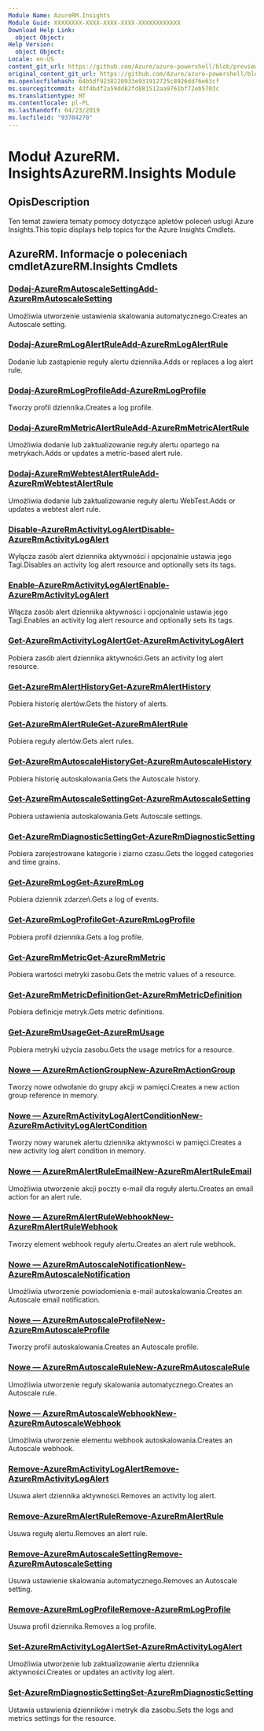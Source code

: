 ```yaml
---
Module Name: AzureRM.Insights
Module Guid: XXXXXXXX-XXXX-XXXX-XXXX-XXXXXXXXXXXX
Download Help Link:
  object Object: 
Help Version:
  object Object: 
Locale: en-US
content_git_url: https://github.com/Azure/azure-powershell/blob/preview/src/ResourceManager/Insights/Commands.Insights/help/AzureRM.Insights.md
original_content_git_url: https://github.com/Azure/azure-powershell/blob/preview/src/ResourceManager/Insights/Commands.Insights/help/AzureRM.Insights.md
ms.openlocfilehash: 64b5df9238220933e931912725c8926dd76e63cf
ms.sourcegitcommit: 43f4bdf2a59dd82fd881512aa9761bf72eb5703c
ms.translationtype: MT
ms.contentlocale: pl-PL
ms.lasthandoff: 04/23/2019
ms.locfileid: "93704270"
---
```

# <span data-ttu-id="83676-101">Moduł AzureRM. Insights</span><span class="sxs-lookup"><span data-stu-id="83676-101">AzureRM.Insights Module</span></span>
## <span data-ttu-id="83676-102">Opis</span><span class="sxs-lookup"><span data-stu-id="83676-102">Description</span></span>
<span data-ttu-id="83676-103">Ten temat zawiera tematy pomocy dotyczące apletów poleceń usługi Azure Insights.</span><span class="sxs-lookup"><span data-stu-id="83676-103">This topic displays help topics for the Azure Insights Cmdlets.</span></span>

## <span data-ttu-id="83676-104">AzureRM. Informacje o poleceniach cmdlet</span><span class="sxs-lookup"><span data-stu-id="83676-104">AzureRM.Insights Cmdlets</span></span>
### [<span data-ttu-id="83676-105">Dodaj-AzureRmAutoscaleSetting</span><span class="sxs-lookup"><span data-stu-id="83676-105">Add-AzureRmAutoscaleSetting</span></span>](Add-AzureRmAutoscaleSetting.md)
<span data-ttu-id="83676-106">Umożliwia utworzenie ustawienia skalowania automatycznego.</span><span class="sxs-lookup"><span data-stu-id="83676-106">Creates an Autoscale setting.</span></span>

### [<span data-ttu-id="83676-107">Dodaj-AzureRmLogAlertRule</span><span class="sxs-lookup"><span data-stu-id="83676-107">Add-AzureRmLogAlertRule</span></span>](Add-AzureRmLogAlertRule.md)
<span data-ttu-id="83676-108">Dodanie lub zastąpienie reguły alertu dziennika.</span><span class="sxs-lookup"><span data-stu-id="83676-108">Adds or replaces a log alert rule.</span></span>

### [<span data-ttu-id="83676-109">Dodaj-AzureRmLogProfile</span><span class="sxs-lookup"><span data-stu-id="83676-109">Add-AzureRmLogProfile</span></span>](Add-AzureRmLogProfile.md)
<span data-ttu-id="83676-110">Tworzy profil dziennika.</span><span class="sxs-lookup"><span data-stu-id="83676-110">Creates a log profile.</span></span>

### [<span data-ttu-id="83676-111">Dodaj-AzureRmMetricAlertRule</span><span class="sxs-lookup"><span data-stu-id="83676-111">Add-AzureRmMetricAlertRule</span></span>](Add-AzureRmMetricAlertRule.md)
<span data-ttu-id="83676-112">Umożliwia dodanie lub zaktualizowanie reguły alertu opartego na metrykach.</span><span class="sxs-lookup"><span data-stu-id="83676-112">Adds or updates a metric-based alert rule.</span></span>

### [<span data-ttu-id="83676-113">Dodaj-AzureRmWebtestAlertRule</span><span class="sxs-lookup"><span data-stu-id="83676-113">Add-AzureRmWebtestAlertRule</span></span>](Add-AzureRmWebtestAlertRule.md)
<span data-ttu-id="83676-114">Umożliwia dodanie lub zaktualizowanie reguły alertu WebTest.</span><span class="sxs-lookup"><span data-stu-id="83676-114">Adds or updates a webtest alert rule.</span></span>

### [<span data-ttu-id="83676-115">Disable-AzureRmActivityLogAlert</span><span class="sxs-lookup"><span data-stu-id="83676-115">Disable-AzureRmActivityLogAlert</span></span>](Disable-AzureRmActivityLogAlert.md)
<span data-ttu-id="83676-116">Wyłącza zasób alert dziennika aktywności i opcjonalnie ustawia jego Tagi.</span><span class="sxs-lookup"><span data-stu-id="83676-116">Disables an activity log alert resource and optionally sets its tags.</span></span>

### [<span data-ttu-id="83676-117">Enable-AzureRmActivityLogAlert</span><span class="sxs-lookup"><span data-stu-id="83676-117">Enable-AzureRmActivityLogAlert</span></span>](Enable-AzureRmActivityLogAlert.md)
<span data-ttu-id="83676-118">Włącza zasób alert dziennika aktywności i opcjonalnie ustawia jego Tagi.</span><span class="sxs-lookup"><span data-stu-id="83676-118">Enables an activity log alert resource and optionally sets its tags.</span></span>

### [<span data-ttu-id="83676-119">Get-AzureRmActivityLogAlert</span><span class="sxs-lookup"><span data-stu-id="83676-119">Get-AzureRmActivityLogAlert</span></span>](Get-AzureRmActivityLogAlert.md)
<span data-ttu-id="83676-120">Pobiera zasób alert dziennika aktywności.</span><span class="sxs-lookup"><span data-stu-id="83676-120">Gets an activity log alert resource.</span></span>

### [<span data-ttu-id="83676-121">Get-AzureRmAlertHistory</span><span class="sxs-lookup"><span data-stu-id="83676-121">Get-AzureRmAlertHistory</span></span>](Get-AzureRmAlertHistory.md)
<span data-ttu-id="83676-122">Pobiera historię alertów.</span><span class="sxs-lookup"><span data-stu-id="83676-122">Gets the history of alerts.</span></span>

### [<span data-ttu-id="83676-123">Get-AzureRmAlertRule</span><span class="sxs-lookup"><span data-stu-id="83676-123">Get-AzureRmAlertRule</span></span>](Get-AzureRmAlertRule.md)
<span data-ttu-id="83676-124">Pobiera reguły alertów.</span><span class="sxs-lookup"><span data-stu-id="83676-124">Gets alert rules.</span></span>

### [<span data-ttu-id="83676-125">Get-AzureRmAutoscaleHistory</span><span class="sxs-lookup"><span data-stu-id="83676-125">Get-AzureRmAutoscaleHistory</span></span>](Get-AzureRmAutoscaleHistory.md)
<span data-ttu-id="83676-126">Pobiera historię autoskalowania.</span><span class="sxs-lookup"><span data-stu-id="83676-126">Gets the Autoscale history.</span></span>

### [<span data-ttu-id="83676-127">Get-AzureRmAutoscaleSetting</span><span class="sxs-lookup"><span data-stu-id="83676-127">Get-AzureRmAutoscaleSetting</span></span>](Get-AzureRmAutoscaleSetting.md)
<span data-ttu-id="83676-128">Pobiera ustawienia autoskalowania.</span><span class="sxs-lookup"><span data-stu-id="83676-128">Gets Autoscale settings.</span></span>

### [<span data-ttu-id="83676-129">Get-AzureRmDiagnosticSetting</span><span class="sxs-lookup"><span data-stu-id="83676-129">Get-AzureRmDiagnosticSetting</span></span>](Get-AzureRmDiagnosticSetting.md)
<span data-ttu-id="83676-130">Pobiera zarejestrowane kategorie i ziarno czasu.</span><span class="sxs-lookup"><span data-stu-id="83676-130">Gets the logged categories and time grains.</span></span>

### [<span data-ttu-id="83676-131">Get-AzureRmLog</span><span class="sxs-lookup"><span data-stu-id="83676-131">Get-AzureRmLog</span></span>](Get-AzureRmLog.md)
<span data-ttu-id="83676-132">Pobiera dziennik zdarzeń.</span><span class="sxs-lookup"><span data-stu-id="83676-132">Gets a log of events.</span></span>

### [<span data-ttu-id="83676-133">Get-AzureRmLogProfile</span><span class="sxs-lookup"><span data-stu-id="83676-133">Get-AzureRmLogProfile</span></span>](Get-AzureRmLogProfile.md)
<span data-ttu-id="83676-134">Pobiera profil dziennika.</span><span class="sxs-lookup"><span data-stu-id="83676-134">Gets a log profile.</span></span>

### [<span data-ttu-id="83676-135">Get-AzureRmMetric</span><span class="sxs-lookup"><span data-stu-id="83676-135">Get-AzureRmMetric</span></span>](Get-AzureRmMetric.md)
<span data-ttu-id="83676-136">Pobiera wartości metryki zasobu.</span><span class="sxs-lookup"><span data-stu-id="83676-136">Gets the metric values of a resource.</span></span>

### [<span data-ttu-id="83676-137">Get-AzureRmMetricDefinition</span><span class="sxs-lookup"><span data-stu-id="83676-137">Get-AzureRmMetricDefinition</span></span>](Get-AzureRmMetricDefinition.md)
<span data-ttu-id="83676-138">Pobiera definicje metryk.</span><span class="sxs-lookup"><span data-stu-id="83676-138">Gets metric definitions.</span></span>

### [<span data-ttu-id="83676-139">Get-AzureRmUsage</span><span class="sxs-lookup"><span data-stu-id="83676-139">Get-AzureRmUsage</span></span>](Get-AzureRmUsage.md)
<span data-ttu-id="83676-140">Pobiera metryki użycia zasobu.</span><span class="sxs-lookup"><span data-stu-id="83676-140">Gets the usage metrics for a resource.</span></span>

### [<span data-ttu-id="83676-141">Nowe — AzureRmActionGroup</span><span class="sxs-lookup"><span data-stu-id="83676-141">New-AzureRmActionGroup</span></span>](New-AzureRmActionGroup.md)
<span data-ttu-id="83676-142">Tworzy nowe odwołanie do grupy akcji w pamięci.</span><span class="sxs-lookup"><span data-stu-id="83676-142">Creates a new action group reference in memory.</span></span>

### [<span data-ttu-id="83676-143">Nowe — AzureRmActivityLogAlertCondition</span><span class="sxs-lookup"><span data-stu-id="83676-143">New-AzureRmActivityLogAlertCondition</span></span>](New-AzureRmActivityLogAlertCondition.md)
<span data-ttu-id="83676-144">Tworzy nowy warunek alertu dziennika aktywności w pamięci.</span><span class="sxs-lookup"><span data-stu-id="83676-144">Creates a new activity log alert condition in memory.</span></span>

### [<span data-ttu-id="83676-145">Nowe — AzureRmAlertRuleEmail</span><span class="sxs-lookup"><span data-stu-id="83676-145">New-AzureRmAlertRuleEmail</span></span>](New-AzureRmAlertRuleEmail.md)
<span data-ttu-id="83676-146">Umożliwia utworzenie akcji poczty e-mail dla reguły alertu.</span><span class="sxs-lookup"><span data-stu-id="83676-146">Creates an email action for an alert rule.</span></span>

### [<span data-ttu-id="83676-147">Nowe — AzureRmAlertRuleWebhook</span><span class="sxs-lookup"><span data-stu-id="83676-147">New-AzureRmAlertRuleWebhook</span></span>](New-AzureRmAlertRuleWebhook.md)
<span data-ttu-id="83676-148">Tworzy element webhook reguły alertu.</span><span class="sxs-lookup"><span data-stu-id="83676-148">Creates an alert rule webhook.</span></span>

### [<span data-ttu-id="83676-149">Nowe — AzureRmAutoscaleNotification</span><span class="sxs-lookup"><span data-stu-id="83676-149">New-AzureRmAutoscaleNotification</span></span>](New-AzureRmAutoscaleNotification.md)
<span data-ttu-id="83676-150">Umożliwia utworzenie powiadomienia e-mail autoskalowania.</span><span class="sxs-lookup"><span data-stu-id="83676-150">Creates an Autoscale email notification.</span></span>

### [<span data-ttu-id="83676-151">Nowe — AzureRmAutoscaleProfile</span><span class="sxs-lookup"><span data-stu-id="83676-151">New-AzureRmAutoscaleProfile</span></span>](New-AzureRmAutoscaleProfile.md)
<span data-ttu-id="83676-152">Tworzy profil autoskalowania.</span><span class="sxs-lookup"><span data-stu-id="83676-152">Creates an Autoscale profile.</span></span>

### [<span data-ttu-id="83676-153">Nowe — AzureRmAutoscaleRule</span><span class="sxs-lookup"><span data-stu-id="83676-153">New-AzureRmAutoscaleRule</span></span>](New-AzureRmAutoscaleRule.md)
<span data-ttu-id="83676-154">Umożliwia utworzenie reguły skalowania automatycznego.</span><span class="sxs-lookup"><span data-stu-id="83676-154">Creates an Autoscale rule.</span></span>

### [<span data-ttu-id="83676-155">Nowe — AzureRmAutoscaleWebhook</span><span class="sxs-lookup"><span data-stu-id="83676-155">New-AzureRmAutoscaleWebhook</span></span>](New-AzureRmAutoscaleWebhook.md)
<span data-ttu-id="83676-156">Umożliwia utworzenie elementu webhook autoskalowania.</span><span class="sxs-lookup"><span data-stu-id="83676-156">Creates an Autoscale webhook.</span></span>

### [<span data-ttu-id="83676-157">Remove-AzureRmActivityLogAlert</span><span class="sxs-lookup"><span data-stu-id="83676-157">Remove-AzureRmActivityLogAlert</span></span>](Remove-AzureRmActivityLogAlert.md)
<span data-ttu-id="83676-158">Usuwa alert dziennika aktywności.</span><span class="sxs-lookup"><span data-stu-id="83676-158">Removes an activity log alert.</span></span>

### [<span data-ttu-id="83676-159">Remove-AzureRmAlertRule</span><span class="sxs-lookup"><span data-stu-id="83676-159">Remove-AzureRmAlertRule</span></span>](Remove-AzureRmAlertRule.md)
<span data-ttu-id="83676-160">Usuwa regułę alertu.</span><span class="sxs-lookup"><span data-stu-id="83676-160">Removes an alert rule.</span></span>

### [<span data-ttu-id="83676-161">Remove-AzureRmAutoscaleSetting</span><span class="sxs-lookup"><span data-stu-id="83676-161">Remove-AzureRmAutoscaleSetting</span></span>](Remove-AzureRmAutoscaleSetting.md)
<span data-ttu-id="83676-162">Usuwa ustawienie skalowania automatycznego.</span><span class="sxs-lookup"><span data-stu-id="83676-162">Removes an Autoscale setting.</span></span>

### [<span data-ttu-id="83676-163">Remove-AzureRmLogProfile</span><span class="sxs-lookup"><span data-stu-id="83676-163">Remove-AzureRmLogProfile</span></span>](Remove-AzureRmLogProfile.md)
<span data-ttu-id="83676-164">Usuwa profil dziennika.</span><span class="sxs-lookup"><span data-stu-id="83676-164">Removes a log profile.</span></span>

### [<span data-ttu-id="83676-165">Set-AzureRmActivityLogAlert</span><span class="sxs-lookup"><span data-stu-id="83676-165">Set-AzureRmActivityLogAlert</span></span>](Set-AzureRmActivityLogAlert.md)
<span data-ttu-id="83676-166">Umożliwia utworzenie lub zaktualizowanie alertu dziennika aktywności.</span><span class="sxs-lookup"><span data-stu-id="83676-166">Creates or updates an activity log alert.</span></span>

### [<span data-ttu-id="83676-167">Set-AzureRmDiagnosticSetting</span><span class="sxs-lookup"><span data-stu-id="83676-167">Set-AzureRmDiagnosticSetting</span></span>](Set-AzureRmDiagnosticSetting.md)
<span data-ttu-id="83676-168">Ustawia ustawienia dzienników i metryk dla zasobu.</span><span class="sxs-lookup"><span data-stu-id="83676-168">Sets the logs and metrics settings for the resource.</span></span>
